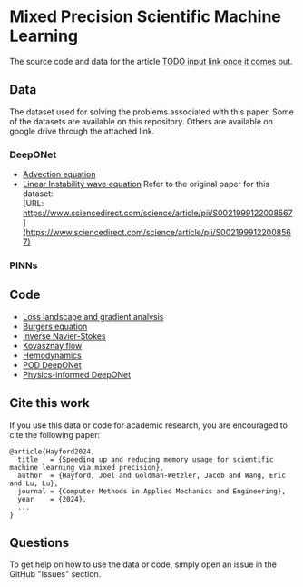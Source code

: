 # Mixed Precision Scientific Machine Learning

The source code and data for the article [TODO input link once it comes out](https://...).

## Data
The dataset used for solving the problems associated with this paper. Some of the datasets are available on this repository. Others are available on google drive through the attached link.

### DeepONet
- [Advection equation](Dataset/DeepONEt/Advection_equation_dataset)
- [Linear Instability wave equation](Dataset/DeepONEt/Linear_Instability_Wave_dataset.md)
Refer to the original paper for this dataset:  
[URL: https://www.sciencedirect.com/science/article/pii/S0021999122008567](https://www.sciencedirect.com/science/article/pii/S0021999122008567)

### PINNs

## Code

- [Loss landscape and gradient analysis](loss-landscape/)
- [Burgers equation](pinns/dde_burgers_mixed.ipynb)
- [Inverse Navier-Stokes](pinns/Navier_Stokes_Inverse)
- [Kovasznay flow](pinns/Kovasznay_Flow)
- [Hemodynamics](pinns/Hemodynamics)
- [POD DeepONet](DeepOnet/LIW_POD_DeepOnet)
- [Physics-informed DeepONet](DeepOnet/PI-Diffusion-Reaction-Equation)

## Cite this work

If you use this data or code for academic research, you are encouraged to cite the following paper:

```
@article{Hayford2024,
  title   = {Speeding up and reducing memory usage for scientific machine learning via mixed precision},
  author  = {Hayford, Joel and Goldman-Wetzler, Jacob and Wang, Eric and Lu, Lu},
  journal = {Computer Methods in Applied Mechanics and Engineering},
  year    = {2024},
  ...
}
```

## Questions

To get help on how to use the data or code, simply open an issue in the GitHub "Issues" section.
